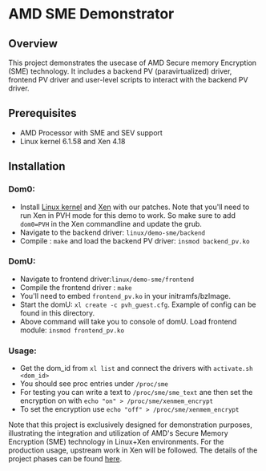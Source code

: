 # AMD SME Demonstrator

## Overview

This project demonstrates the usecase of AMD Secure memory Encryption (SME) technology. It includes a backend PV (paravirtualized) driver, frontend PV driver and user-level scripts to interact with the backend PV driver.

## Prerequisites

- AMD Processor with SME and SEV support
- Linux kernel 6.1.58 and Xen 4.18

## Installation

### Dom0:
- Install [Linux kernel](https://github.com/xcp-ng/linux/tree/sev_demo) and [Xen](https://github.com/xcp-ng/xen/tree/as-sme-demo) with our patches. Note that you'll need to run Xen in PVH mode for this demo to work. So make sure to add `dom0=PVH` in the Xen commandline and update the grub.
- Navigate to the backend driver: `linux/demo-sme/backend`
- Compile : `make` and load the backend PV driver: `insmod backend_pv.ko`

### DomU:
- Navigate to frontend driver:`linux/demo-sme/frontend`
- Compile the frontend driver : `make`
- You'll need to embed `frontend_pv.ko` in your initramfs/bzImage.
- Start the domU: `xl create -c pvh_guest.cfg`. Example of config can be found in this directory.
- Above command will take you to console of domU. Load frontend module: `insmod frontend_pv.ko`

### Usage:

- Get the dom_id from `xl list` and connect the drivers with `activate.sh <dom_id>`
- You should see proc entries under `/proc/sme`
- For testing you can write a text to `/proc/sme/sme_text` ane then set the encryption on with `echo "on" > /proc/sme/xenmem_encrypt`
- To set the encryption use `echo "off" > /proc/sme/xenmem_encrypt`

Note that this project is exclusively designed for demonstration purposes, illustrating the integration and utilization of AMD's Secure Memory Encryption (SME) technology in Linux+Xen environments.
For the production usage, upstream work in Xen will be followed. The details of the project phases can be found [here](https://lists.xenproject.org/archives/html/xen-devel/2023-10/msg02162.html).
